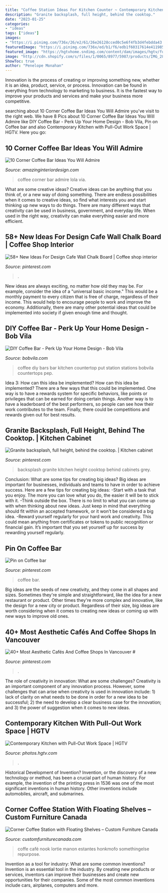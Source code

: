 ```yaml
---
title: "Coffee Station Ideas For Kitchen Counter ~ Contemporary Kitchen With Pull-out Work Space"
description: "Granite backsplash, full height, behind the cooktop."
date: "2023-01-25"
categories:
- "ideas"
tags: ["ideas"]
images:
- "https://i.pinimg.com/736x/26/e2/61/26e26128cced0c5e6f4fb3d4febdda43.jpg"
featuredImage: "https://i.pinimg.com/736x/ed/b1/f6/edb1f60317614e411985f0d1bef5a9cf--granite-backsplash-backsplash-ideas.jpg"
featured_image: "https://hgtvhome.sndimg.com/content/dam/images/hgtv/fullset/2013/5/7/0/original_Solange-Boice-small-kitchen-pull-out-beside-oven.jpg.rend.hgtvcom.616.822.suffix/1400978284725.jpeg"
image: "http://cdn.shopify.com/s/files/1/0065/8977/5987/products/IMG_2870_1200x1200.jpeg?v=1531280406"
ShowToc: true
author: "Penelope Monahan"
---
```



Innovation is the process of creating or improving something new, whether it is an idea, product, service, or process. Innovation can be found in everything from technology to marketing to business. It is the fastest way to improve your products and services and make your business more competitive.

	

		
searching about 10 Corner Coffee Bar Ideas You Will Admire you've visit to the right web. We have 8 Pics about 10 Corner Coffee Bar Ideas You Will Admire like DIY Coffee Bar - Perk Up Your Home Design - Bob Vila, Pin on Coffee bar and also Contemporary Kitchen with Pull-Out Work Space | HGTV. Here you go:
		
    
## 10 Corner Coffee Bar Ideas You Will Admire

<img loading=lazy src="http://www.amazinginteriordesign.com/wp-content/uploads/2017/02/10-cool-corner-coffee-bar-ideas-you-will-admire-8.jpg" onerror="this.onerror=null;this.src='https://tse2.mm.bing.net/th?id=OIP.XNHBzi4dA53Suf9vRnH-JgHaLJ&amp;pid=15.1';" alt="10 Corner Coffee Bar Ideas You Will Admire">

_Source: amazinginteriordesign.com_

>coffee corner bar admire lola via. 

	

What are some creative ideas?
Creative ideas can be anything that you think of, or a new way of doing something. There are endless possibilities when it comes to creative ideas, so find what interests you and start thinking up new ways to do things. There are many different ways that creativity can be used in business, government, and everyday life. When used in the right way, creativity can make everything easier and more efficient.

    
## 58+ New Ideas For Design Cafe Wall Chalk Board | Coffee Shop Interior

<img loading=lazy src="https://i.pinimg.com/736x/f1/a9/29/f1a929e546ce01bf80a7559ec91d5e03.jpg" onerror="this.onerror=null;this.src='https://tse4.mm.bing.net/th?id=OIP.LgWiWKxnrPBI939Xom7k2gAAAA&amp;pid=15.1';" alt="58+ New Ideas For Design Cafe Wall Chalk Board | Coffee shop interior">

_Source: pinterest.com_

>. 

	

New ideas are always exciting, no matter how old they may be. For example, consider the idea of a "universal basic income." This would be a monthly payment to every citizen that is free of charge, regardless of their income. This would help to encourage people to work and improve the economy. Additionally, there are many other potential ideas that could be implemented into society if given enough time and thought.

    
## DIY Coffee Bar - Perk Up Your Home Design - Bob Vila

<img loading=lazy src="https://empire-s3-production.bobvila.com/slides/16378/original/diy-coffee-bar-countertop.jpg?1547057171" onerror="this.onerror=null;this.src='https://tse1.mm.bing.net/th?id=OIP.ZbWO79GWlAikEgii3aVsTQHaJ4&amp;pid=15.1';" alt="DIY Coffee Bar - Perk Up Your Home Design - Bob Vila">

_Source: bobvila.com_

>coffee diy bars bar kitchen countertop put station stations bobvila countertops pep. 

	

Idea 3: How can this idea be implemented?
How can this idea be implemented? 
There are a few ways that this could be implemented. One way is to have a rewards system for specific behaviors, like points or privileges that can be earned for doing certain things. Another way is to have a leaderboard of the best performers, so people can see how their work contributes to the team. Finally, there could be competitions and rewards given out for best results.

    
## Granite Backsplash, Full Height, Behind The Cooktop. | Kitchen Cabinet

<img loading=lazy src="https://i.pinimg.com/736x/ed/b1/f6/edb1f60317614e411985f0d1bef5a9cf--granite-backsplash-backsplash-ideas.jpg" onerror="this.onerror=null;this.src='https://tse1.mm.bing.net/th?id=OIP.Jp8pTnHYfl8zrsylSTd4oQHaJ3&amp;pid=15.1';" alt="Granite backsplash, full height, behind the cooktop. | Kitchen cabinet">

_Source: pinterest.com_

>backsplash granite kitchen height cooktop behind cabinets grey. 

	

Conclusion: What are some tips for creating big ideas?
Big ideas are important for businesses, individuals and teams to have in order to achieve success. Here are a few tips for creating big ideas:
-Start with a task that you enjoy. The more you can love what you do, the easier it will be to stick with it.
-Think outside the box. There is no limit to what you can come up with when thinking about new ideas. Just keep in mind that everything should fit within an accepted framework, or it won’t be considered a big idea.
-Reward yourself regularly for your hard work and creativity. This could mean anything from certificates or tokens to public recognition or financial gain. It’s important that you set yourself up for success by rewarding yourself regularly.

    
## Pin On Coffee Bar

<img loading=lazy src="https://i.pinimg.com/736x/26/e2/61/26e26128cced0c5e6f4fb3d4febdda43.jpg" onerror="this.onerror=null;this.src='https://tse4.mm.bing.net/th?id=OIP.UC32mDbVvIeYrA2lnPZKuAHaNJ&amp;pid=15.1';" alt="Pin on Coffee bar">

_Source: pinterest.com_

>coffee bar. 

	

Big ideas are the seeds of new creativity, and they come in all shapes and sizes. Sometimes they're simple and straightforward, like the idea for a new restaurant or product. Other times they're more complex and innovative, like the design for a new city or product. Regardless of their size, big ideas are worth considering when it comes to creating new ideas or coming up with new ways to improve old ones.

    
## 40+ Most Aesthetic Cafés And Coffee Shops In Vancouver #

<img loading=lazy src="https://i.pinimg.com/originals/ca/0c/ab/ca0cab68375755cc3d1b11820f92722c.png" onerror="this.onerror=null;this.src='https://tse2.mm.bing.net/th?id=OIP.6_Ig4I93YZN_X0cCLI9tRwHaLG&amp;pid=15.1';" alt="40+ Most Aesthetic Cafés And Coffee Shops In Vancouver #">

_Source: pinterest.com_

>. 

	

The role of creativity in innovation: What are some challenges?
Creativity is an important component of any innovation process. However, some challenges that can arise when creativity is used in innovation include: 1) lack of clarity on what needs to be done in order for a new idea to be successful; 2) the need to develop a clear business case for the innovation; and 3) the power of suggestion when it comes to new ideas.

    
## Contemporary Kitchen With Pull-Out Work Space | HGTV

<img loading=lazy src="https://hgtvhome.sndimg.com/content/dam/images/hgtv/fullset/2013/5/7/0/original_Solange-Boice-small-kitchen-pull-out-beside-oven.jpg.rend.hgtvcom.616.822.suffix/1400978284725.jpeg" onerror="this.onerror=null;this.src='https://tse1.mm.bing.net/th?id=OIP.F0iUcWGocvLeMAYjWVsEAwHaJ4&amp;pid=15.1';" alt="Contemporary Kitchen with Pull-Out Work Space | HGTV">

_Source: photos.hgtv.com_

>. 

	

Historical Development of Invention?
Invention, or the discovery of a new technology or method, has been a crucial part of human history. For example, the invention of the printing press in 1536 was one of the most significant inventions in human history. Other inventions include automobiles, aircraft, and submarines.

    
## Corner Coffee Station With Floating Shelves – Custom Furniture Canada

<img loading=lazy src="http://cdn.shopify.com/s/files/1/0065/8977/5987/products/IMG_2870_1200x1200.jpeg?v=1531280406" onerror="this.onerror=null;this.src='https://tse2.mm.bing.net/th?id=OIP.A9pYeRkZCqmCLIOsZtvgWwHaJ4&amp;pid=15.1';" alt="Corner Coffee Station with Floating Shelves – Custom Furniture Canada">

_Source: customfurniturecanada.com_

>coffe café nook lortie manon estantes honkmofo somethingelse repurpose. 

	

Invention as a tool for industry: What are some common inventions?
Invention is an essential tool in the industry. By creating new products or services, inventors can improve their businesses and create new opportunities for their companies. Some of the most common inventions include cars, airplanes, computers and more.

